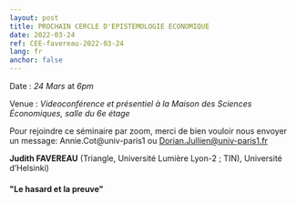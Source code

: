 ```yaml
---
layout: post
title: PROCHAIN CERCLE D'EPISTEMOLOGIE ECONOMIQUE
date: 2022-03-24
ref: CEE-favereau-2022-03-24
lang: fr
anchor: false
---
```


<i class="fas fa-table"></i> Date : _24 Mars_ at _6pm_

<i class="fas fa-map-marked"></i> Venue : _Videoconférence et présentiel à la Maison des Sciences Économiques, salle du 6e étage_

<i class="fas fa-video"></i> Pour rejoindre ce séminaire par zoom, merci de bien vouloir nous envoyer un message: Annie.Cot@univ-paris1 ou Dorian.Jullien@univ-paris1.fr

**Judith FAVEREAU** (Triangle, Université Lumière Lyon-2 ; TIN), Université d’Helsinki)

#### "Le hasard et la preuve"
